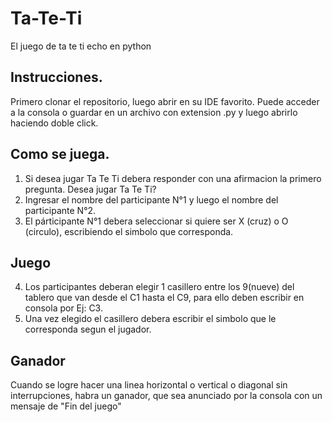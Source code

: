 # Ta-Te-Ti
El juego de ta te ti echo en python

## Instrucciones.
Primero clonar el repositorio, luego abrir en su IDE favorito. Puede acceder a la consola o guardar en un archivo con extension .py y luego abrirlo haciendo doble click.

## Como se juega.
1) Si desea jugar Ta Te Ti debera responder con una afirmacion la primero pregunta. Desea jugar Ta Te Ti?
2) Ingresar el nombre del participante N°1 y luego el nombre del participante N°2.
3) El párticipante N°1 debera seleccionar si quiere ser X (cruz) o O (circulo), escribiendo el simbolo que corresponda.
## Juego
4) Los participantes deberan elegir 1 casillero entre los 9(nueve) del tablero que van desde el C1 hasta el C9, para ello deben escribir en consola por Ej: C3. 
5) Una vez elegido el casillero debera escribir el simbolo que le corresponda segun el jugador.

## Ganador
Cuando se logre hacer una linea horizontal o vertical o diagonal sin interrupciones, habra un ganador, que sea anunciado por la consola con un mensaje de "Fin del juego"

